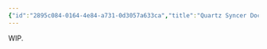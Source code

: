 ```yaml
---
{"id":"2895c084-0164-4e84-a731-0d3057a633ca","title":"Quartz Syncer Docs","description":"Quartz Syncer documentation.","publish":true,"date_created":"Sunday, December 15th 2024, 8:05:41 am","date_modified":"Sunday, December 15th 2024, 8:27:14 am","editing_lock":false,"live_preview":true,"cssclasses":["mado-heading","hide-date","index-page"],"PassFrontmatter":true}
---
```



WIP.
